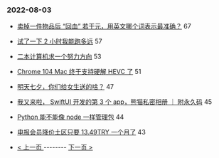 ### 2022-08-03 
- [卖掉一件物品后 “回血” 若干元，用英文哪个词表示最准确？](https://www.v2ex.com/t/870345) 67
- [试了一下 2 小时我能跑多远](https://www.v2ex.com/t/870332) 57
- [二本计算机求一个努力方向](https://www.v2ex.com/t/870369) 53
- [Chrome 104 Mac 终于支持硬解 HEVC 了](https://www.v2ex.com/t/870362) 51
- [明天七夕，你们给女生送的啥？](https://www.v2ex.com/t/870459) 47
- [我又来啦， SwiftUI 开发的第 3 个 app，熊猫私密相册 ｜ 附永久码](https://www.v2ex.com/t/870471) 45
- [Python 能不能像 node 一样管理包](https://www.v2ex.com/t/870375) 44
- [电报会员降价土区只要 13.49TRY 一个月了](https://www.v2ex.com/t/870349) 43 

- [ < 上一页 ](https://github.com/able8/v2ex-hot-record/blob/master/2022-08-02.md) -------- [ 下一页 > ](https://github.com/able8/v2ex-hot-record/blob/master/2022-08-04.md)